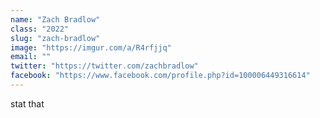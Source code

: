 ```yaml
---
name: "Zach Bradlow"
class: "2022"
slug: "zach-bradlow"
image: "https://imgur.com/a/R4rfjjq"
email: ""
twitter: "https://twitter.com/zachbradlow"
facebook: "https://www.facebook.com/profile.php?id=100006449316614"
---
```

stat that